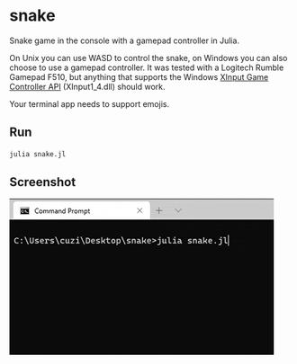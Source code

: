 # snake
Snake game in the console with a gamepad controller in Julia.

On Unix you can use WASD to control the snake, on Windows you can also choose to use a gamepad controller.
It was tested with a Logitech Rumble Gamepad F510, but anything that supports the Windows [XInput Game Controller API](https://docs.microsoft.com/en-us/windows/win32/api/xinput/) (XInput1_4.dll) should work.

Your terminal app needs to support emojis.

## Run
```bash
julia snake.jl
```

## Screenshot
![Screen capture](screencapture.gif)